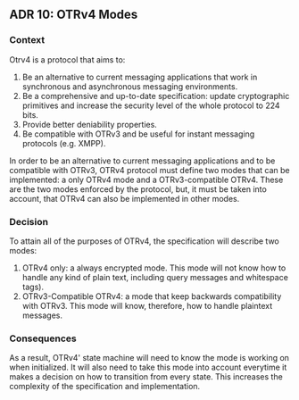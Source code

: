 ## ADR 10: OTRv4 Modes

### Context

Otrv4 is a protocol that aims to:

1. Be an alternative to current messaging applications that work in synchronous
   and asynchronous messaging environments.
2. Be a comprehensive and up-to-date specification: update cryptographic
   primitives and increase the security level of the whole protocol to 224 bits.
3. Provide better deniability properties.
4. Be compatible with OTRv3 and be useful for instant messaging protocols
   (e.g. XMPP).

In order to be an alternative to current messaging applications and to be
compatible with OTRv3, OTRv4 protocol must define two modes that can be
implemented: a only OTRv4 mode and a OTRv3-compatible OTRv4. These are the two
modes enforced by the protocol, but, it must be taken into account, that OTRv4
can also be implemented in other modes.

### Decision

To attain all of the purposes of OTRv4, the specification will describe
two modes:

1. OTRv4 only: a always encrypted mode. This mode will not know how to handle
   any kind of plain text, including query messages and whitespace tags).
2. OTRv3-Compatible OTRv4: a mode that keep backwards compatibility with OTRv3.
   This mode will know, therefore, how to handle plaintext messages.

### Consequences

As a result, OTRv4' state machine will need to know the mode is working on when
initialized. It will also need to take this mode into account everytime it
makes a decision on how to transition from every state. This increases the
complexity of the specification and implementation.
